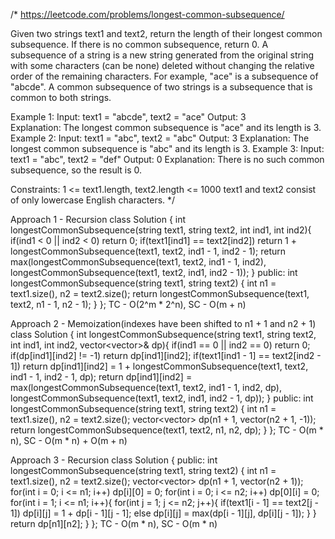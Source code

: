 /*
https://leetcode.com/problems/longest-common-subsequence/

Given two strings text1 and text2, return the length of their longest common subsequence. If there is no common subsequence, return 0.
A subsequence of a string is a new string generated from the original string with some characters (can be none) deleted without changing the relative order of the remaining characters.
For example, "ace" is a subsequence of "abcde".
A common subsequence of two strings is a subsequence that is common to both strings.

Example 1:
Input: text1 = "abcde", text2 = "ace" 
Output: 3  
Explanation: The longest common subsequence is "ace" and its length is 3.
Example 2:
Input: text1 = "abc", text2 = "abc"
Output: 3
Explanation: The longest common subsequence is "abc" and its length is 3.
Example 3:
Input: text1 = "abc", text2 = "def"
Output: 0
Explanation: There is no such common subsequence, so the result is 0.
 
Constraints:
1 <= text1.length, text2.length <= 1000
text1 and text2 consist of only lowercase English characters.
*/

Approach 1 - Recursion
class Solution {
    int longestCommonSubsequence(string text1, string text2, int ind1, int ind2){
        if(ind1 < 0 || ind2 < 0) return 0;
        if(text1[ind1] == text2[ind2]) return 1 + longestCommonSubsequence(text1, text2, ind1 - 1, ind2 - 1);
        return max(longestCommonSubsequence(text1, text2, ind1 - 1, ind2), longestCommonSubsequence(text1, text2, ind1, ind2 - 1));
    }
public:
    int longestCommonSubsequence(string text1, string text2) {
        int n1 = text1.size(), n2 = text2.size();
        return longestCommonSubsequence(text1, text2, n1 - 1, n2 - 1);
    }
};
TC - O(2^m * 2^n), SC - O(m + n)

Approach 2 - Memoization(indexes have been shifted to n1 + 1 and n2 + 1)
class Solution {
    int longestCommonSubsequence(string text1, string text2, int ind1, int ind2, vector<vector<int>>& dp){
        if(ind1 == 0 || ind2 == 0) return 0;
        if(dp[ind1][ind2] != -1) return dp[ind1][ind2];
        if(text1[ind1 - 1] == text2[ind2 - 1]) return dp[ind1][ind2] = 1 + longestCommonSubsequence(text1, text2, ind1 - 1, ind2 - 1, dp);
        return dp[ind1][ind2] = max(longestCommonSubsequence(text1, text2, ind1 - 1, ind2, dp), longestCommonSubsequence(text1, text2, ind1, ind2 - 1, dp));
    }
public:
    int longestCommonSubsequence(string text1, string text2) {
        int n1 = text1.size(), n2 = text2.size();
        vector<vector<int>> dp(n1 + 1, vector<int>(n2 + 1, -1));
        return longestCommonSubsequence(text1, text2, n1, n2, dp);
    }
};
TC - O(m * n), SC - O(m * n) + O(m + n)

Approach 3 - Recursion
class Solution {
public:
    int longestCommonSubsequence(string text1, string text2) {
        int n1 = text1.size(), n2 = text2.size();
        vector<vector<int>> dp(n1 + 1, vector<int>(n2 + 1));
        for(int i = 0; i <= n1; i++) dp[i][0] = 0;
        for(int i = 0; i <= n2; i++) dp[0][i] = 0;
        for(int i = 1; i <= n1; i++){
            for(int j = 1; j <= n2; j++){
                if(text1[i - 1] == text2[j - 1]) dp[i][j] = 1 + dp[i - 1][j - 1];
                else dp[i][j] = max(dp[i - 1][j], dp[i][j - 1]);
            }
        }
        return dp[n1][n2];
    }
};
TC - O(m * n), SC - O(m * n)